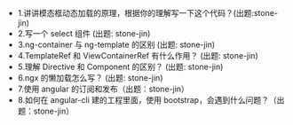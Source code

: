 -   1.讲讲模态框动态加载的原理，根据你的理解写一下这个代码？(出题:stone-jin)
-   2.写一个 select 组件 (出题: stone-jin)
-   3.ng-container 与 ng-template 的区别 (出题: stone-jin)
-   4.TemplateRef 和 ViewContainerRef 有什么作用？ (出题: stone-jin)
-   5.理解 Directive 和 Component 的区别？ (出题: stone-jin)
-   6.ngx 的懒加载怎么写？ (出题: stone-jin)
-   7.使用 angular 的订阅和发布（出题：stone-jin）
-   8.如何在 angular-cli 建的工程里面，使用 bootstrap，会遇到什么问题？（出题：stone-jin）
